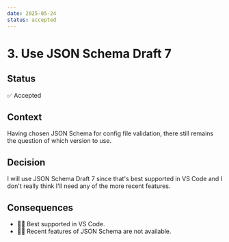 ```yaml
---
date: 2025-05-24
status: accepted
---
```

# 3. Use JSON Schema Draft 7

## Status

✅ Accepted

## Context

Having chosen JSON Schema for config file validation, there still remains the
question of which version to use.

## Decision

I will use JSON Schema Draft 7 since that's best supported in VS Code and I
don't really think I'll need any of the more recent features.

## Consequences

- 👍🏻 Best supported in VS Code.
- 👎🏻 Recent features of JSON Schema are not available.
